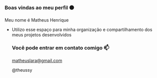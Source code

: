 ### Boas vindas ao meu perfil ⚫

Meu nome é Matheus Henrique 
- Utilizo esse espaço para minha organização e compartilhamento dos meus projetos desenvolvidos
  ### Você pode entrar em contato comigo 📫

  matheuslara@gmail.com
  
  @theussy

